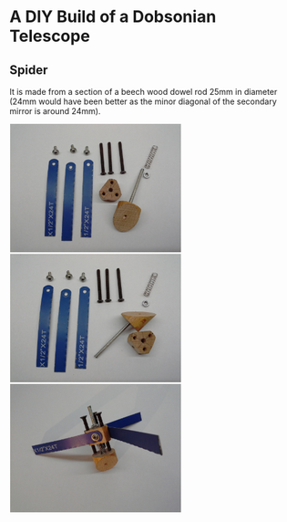 # A DIY Build of a Dobsonian Telescope

## Spider
It is made from a section of a beech wood dowel rod 25mm in diameter (24mm would have been better as the minor diagonal of the secondary mirror is around 24mm). 

<img src="images/IMG_20181113_205939.jpg" width="300px" hspace="1em" /> <img src="images/IMG_20181113_210158.jpg" width="300px" hspace="1em" /> <img src="images/IMG_20181113_211031.jpg" width="300px" hspace="1em" /> 
